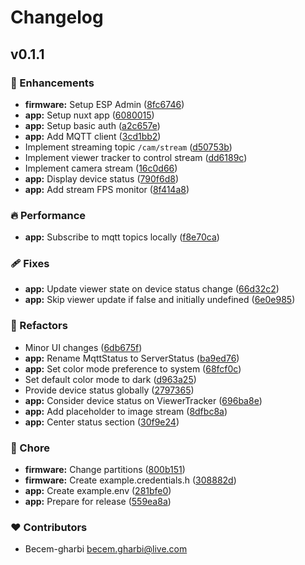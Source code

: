 # Changelog


## v0.1.1


### 🚀 Enhancements

- **firmware:** Setup ESP Admin ([8fc6746](https://github.com/becem-gharbi/esp-cam-remote/commit/8fc6746))
- **app:** Setup nuxt app ([6080015](https://github.com/becem-gharbi/esp-cam-remote/commit/6080015))
- **app:** Setup basic auth ([a2c657e](https://github.com/becem-gharbi/esp-cam-remote/commit/a2c657e))
- **app:** Add MQTT client ([3cd1bb2](https://github.com/becem-gharbi/esp-cam-remote/commit/3cd1bb2))
- Implement streaming topic `/cam/stream` ([d50753b](https://github.com/becem-gharbi/esp-cam-remote/commit/d50753b))
- Implement viewer tracker to control stream ([dd6189c](https://github.com/becem-gharbi/esp-cam-remote/commit/dd6189c))
- Implement camera stream ([16c0d66](https://github.com/becem-gharbi/esp-cam-remote/commit/16c0d66))
- **app:** Display device status ([790f6d8](https://github.com/becem-gharbi/esp-cam-remote/commit/790f6d8))
- **app:** Add stream FPS monitor ([8f414a8](https://github.com/becem-gharbi/esp-cam-remote/commit/8f414a8))

### 🔥 Performance

- **app:** Subscribe to mqtt topics locally ([f8e70ca](https://github.com/becem-gharbi/esp-cam-remote/commit/f8e70ca))

### 🩹 Fixes

- **app:** Update viewer state on device status change ([66d32c2](https://github.com/becem-gharbi/esp-cam-remote/commit/66d32c2))
- **app:** Skip viewer update if false and initially undefined ([6e0e985](https://github.com/becem-gharbi/esp-cam-remote/commit/6e0e985))

### 💅 Refactors

- Minor UI changes ([6db675f](https://github.com/becem-gharbi/esp-cam-remote/commit/6db675f))
- **app:** Rename MqttStatus to ServerStatus ([ba9ed76](https://github.com/becem-gharbi/esp-cam-remote/commit/ba9ed76))
- **app:** Set color mode preference to system ([68fcf0c](https://github.com/becem-gharbi/esp-cam-remote/commit/68fcf0c))
- Set default color mode to dark ([d963a25](https://github.com/becem-gharbi/esp-cam-remote/commit/d963a25))
- Provide device status globally ([2797365](https://github.com/becem-gharbi/esp-cam-remote/commit/2797365))
- **app:** Consider device status on ViewerTracker ([696ba8e](https://github.com/becem-gharbi/esp-cam-remote/commit/696ba8e))
- **app:** Add placeholder to image stream ([8dfbc8a](https://github.com/becem-gharbi/esp-cam-remote/commit/8dfbc8a))
- **app:** Center status section ([30f9e24](https://github.com/becem-gharbi/esp-cam-remote/commit/30f9e24))

### 🏡 Chore

- **firmware:** Change partitions ([800b151](https://github.com/becem-gharbi/esp-cam-remote/commit/800b151))
- **firmware:** Create example.credentials.h ([308882d](https://github.com/becem-gharbi/esp-cam-remote/commit/308882d))
- **app:** Create example.env ([281bfe0](https://github.com/becem-gharbi/esp-cam-remote/commit/281bfe0))
- **app:** Prepare for release ([559ea8a](https://github.com/becem-gharbi/esp-cam-remote/commit/559ea8a))

### ❤️ Contributors

- Becem-gharbi <becem.gharbi@live.com>

